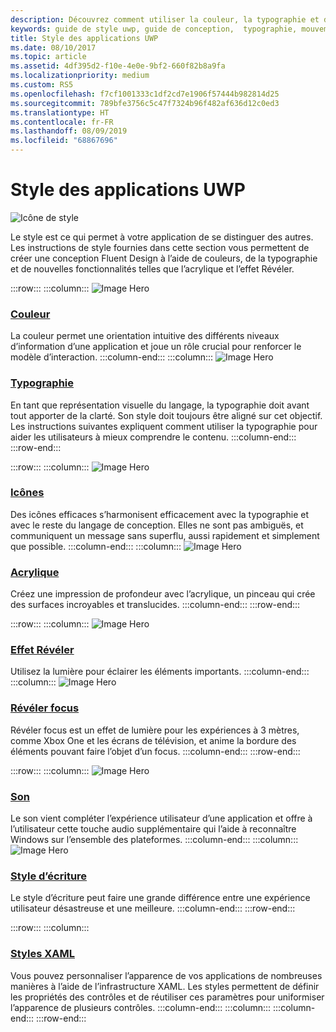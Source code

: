 ```yaml
---
description: Découvrez comment utiliser la couleur, la typographie et des icônes pour définir la personnalité de votre application UWP avec le guide de style UWP.
keywords: guide de style uwp, guide de conception,  typographie, mouvement, son, développement d’applications
title: Style des applications UWP
ms.date: 08/10/2017
ms.topic: article
ms.assetid: 4df395d2-f10e-4e0e-9bf2-660f82b8a9fa
ms.localizationpriority: medium
ms.custom: RS5
ms.openlocfilehash: f7cf1001333c1df2cd7e1906f57444b982814d25
ms.sourcegitcommit: 789bfe3756c5c47f7324b96f482af636d12c0ed3
ms.translationtype: HT
ms.contentlocale: fr-FR
ms.lasthandoff: 08/09/2019
ms.locfileid: "68867696"
---
```

# <a name="style-for-uwp-apps"></a>Style des applications UWP

![Icône de style](../images/style-2x.png)

Le style est ce qui permet à votre application de se distinguer des autres. Les instructions de style fournies dans cette section vous permettent de créer une conception Fluent Design à l’aide de couleurs, de la typographie et de nouvelles fonctionnalités telles que l’acrylique et l’effet Révéler.

:::row:::
    :::column:::
![Image Hero](images/header-color.svg)
### <a name="colorcolormd"></a>[Couleur](color.md)
La couleur permet une orientation intuitive des différents niveaux d’information d’une application et joue un rôle crucial pour renforcer le modèle d’interaction.
    :::column-end:::
    :::column:::
![Image Hero](images/header-typography.svg)
### <a name="typographytypographymd"></a>[Typographie](typography.md)
En tant que représentation visuelle du langage, la typographie doit avant tout apporter de la clarté. Son style doit toujours être aligné sur cet objectif. Les instructions suivantes expliquent comment utiliser la typographie pour aider les utilisateurs à mieux comprendre le contenu. 
    :::column-end:::
:::row-end:::

:::row:::
    :::column:::
![Image Hero](images/header-icons.svg)
### <a name="iconsiconsmd"></a>[Icônes](icons.md)
Des icônes efficaces s’harmonisent efficacement avec la typographie et avec le reste du langage de conception. Elles ne sont pas ambiguës, et communiquent un message sans superflu, aussi rapidement et simplement que possible.
    :::column-end:::
    :::column:::
![Image Hero](images/header-acrylic.svg)
### <a name="acrylicacrylicmd"></a>[Acrylique](acrylic.md)
Créez une impression de profondeur avec l’acrylique, un pinceau qui crée des surfaces incroyables et translucides.
    :::column-end:::
:::row-end:::

:::row:::
    :::column:::
![Image Hero](images/header-reveal-highlight.svg)
### <a name="reveal-highlightrevealmd"></a>[Effet Révéler](reveal.md)
Utilisez la lumière pour éclairer les éléments importants.
    :::column-end:::
    :::column:::
![Image Hero](images/header-reveal-focus.svg)
### <a name="reveal-focusreveal-focusmd"></a>[Révéler focus](reveal-focus.md)
Révéler focus est un effet de lumière pour les expériences à 3 mètres, comme Xbox One et les écrans de télévision, et anime la bordure des éléments pouvant faire l’objet d’un focus.
    :::column-end:::
:::row-end:::

:::row:::
    :::column:::
![Image Hero](images/header-sound.svg)
### <a name="soundsoundmd"></a>[Son](sound.md)
Le son vient compléter l’expérience utilisateur d’une application et offre à l’utilisateur cette touche audio supplémentaire qui l’aide à reconnaître Windows sur l’ensemble des plateformes.
    :::column-end:::
    :::column:::
![Image Hero](images/header-writing-style.gif)
### <a name="writing-stylewriting-stylemd"></a>[Style d’écriture](writing-style.md)
Le style d’écriture peut faire une grande différence entre une expérience utilisateur désastreuse et une meilleure.
    :::column-end:::
:::row-end:::

:::row:::
    :::column:::
### <a name="xaml-stylescontrols-and-patternsxaml-stylesmd"></a>[Styles XAML](../controls-and-patterns/xaml-styles.md)
Vous pouvez personnaliser l’apparence de vos applications de nombreuses manières à l’aide de l’infrastructure XAML. Les styles permettent de définir les propriétés des contrôles et de réutiliser ces paramètres pour uniformiser l’apparence de plusieurs contrôles.
    :::column-end:::
    :::column:::
    :::column-end:::
:::row-end:::
